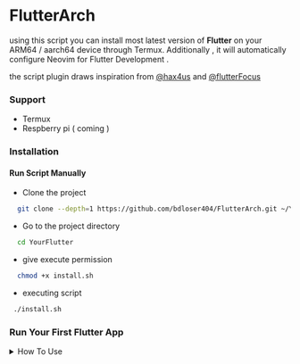 
# FlutterArch

using this script you can install  most latest version of __Flutter__ on your ARM64 / aarch64 device through Termux. 
Additionally , it will automatically configure Neovim for Flutter Development .

the script plugin draws inspiration from [@hax4us](https://github.com/Hax4us/flutter_in_termux/releases/) and [@flutterFocus](https://github.com/flutterfocus/development_nvim)

### Support

- Termux
- Respberry pi ( coming )

### Installation
#### Run Script Manually

- Clone the project

```bash
  git clone --depth=1 https://github.com/bdloser404/FlutterArch.git ~/YourFlutter
```

- Go to the project directory

```bash
  cd YourFlutter
```

- give execute permission 

```bash
  chmod +x install.sh
```

- executing script 

```bash
 ./install.sh
```

### Run Your First Flutter App

<details><summary>How To Use</summary>

- login to archlinux 

```bash
proot-distro login --user yourname archlinux
```
- create flutter app 

```bash
flutter create myapp
```
- run your app 

```bash
flutter run -d web-server --web-hostname=127.0.0.1 --web-port=8000

```

</details>
